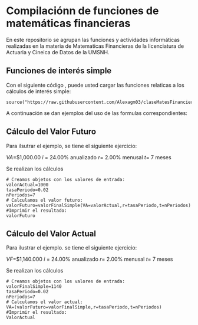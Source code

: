 # Compilaciónn de funciones de matemáticas financieras

En este repositorio se agrupan las funciones y actividades informáticas realizadas en la materia de Matematicas Financieras de la licenciatura de Actuaria y Cineica de Datos de la UMSNH. 

## Funciones de interés simple 

Con el siguiente código , puede usted cargar las funciones relaticas a los cálculos de interés simple: 
```{r}
source("https://raw.githubusercontent.com/Alexagm03/claseMatesFinancieras2024/refs/heads/main/formulasInteresSimple.R")
```
A continuación se dan ejemplos del uso de las formulas correspondientes: 

## Cálculo del Valor Futuro 

Para ilsutrar el ejemplo, se tiene el siguiente ejercicio: 

$VA$=$1,000.00
$i$ = 24.00% anualizado
$r$= 2.00% menusal
$t$= 7 meses 

Se realizan los cálculos
```{r}
# Creamos objetos con los valores de entrada: 
valorActual=1000
tasaPeriodo=0.02
nPeriodos=7
# Calculamos el valor futuro: 
valorFuturo=valorFinalSimple(VA=valorActual,r=tasaPeriodo,t=nPeriodos)
#Imprimir el resultado:
valorFuturo
```
## Cálculo del Valor Actual 

Para ilustrar el ejemplo. se tiene el siguiente ejercicio: 

$VF$=$1,140.000
$i$ = 24.00% anualizado
$r$= 2.00% menusal
$t$= 7 meses 

Se realizan los cálculos
```{r}
# Creamos objetos con los valores de entrada: 
valorFinalSimple=1140
tasaPeriodo=0.02
nPeriodos=7
# Calculamos el valor actual: 
VA=(valorFuturo=valorFinalSimple,r=tasaPeriodo,t=nPeriodos)
#Imprimir el resultado:
ValorActual
```
